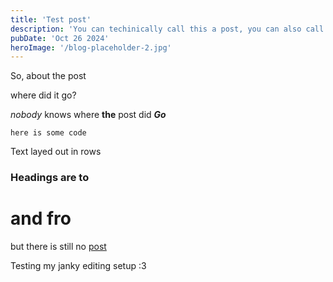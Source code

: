 ```yaml
---
title: 'Test post'
description: 'You can techinically call this a post, you can also call it a rodent if you really want'
pubDate: 'Oct 26 2024'
heroImage: '/blog-placeholder-2.jpg'
---
```


So, about the post

where did it go?

*nobody* knows
where **the** post did ***Go***

```
here is some code 
```
Text layed out in rows

### Headings are to 
# and fro

but there is still no [post](.)


Testing my janky editing setup :3


